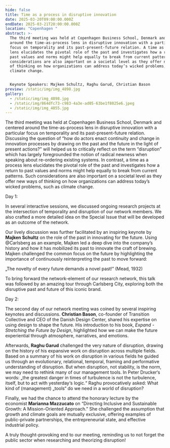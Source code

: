 ```yaml
---
hide: false
title: Time as a process in disruptive innovation
date: 2025-03-20T09:00:00.000Z
endDate: 2025-03-21T20:00:00.000Z
location: "Copenhagen "
abstract: >-
  The third meeting was held at Copenhagen Business School, Denmark and centered
  around the time-as-process lens in disruptive innovation with a particular
  focus on temporality and its past-present-future relation. A time as a process
  lens elucidates the pivotal role of the past and investigates how a return to
  past values and norms might help equally to break from current patterns. Such
  considerations are also important on a societal level as they offer new ways
  of thinking on how organizations can address today’s wicked problems, such as
  climate change. 


  Keynote Speakers: Majken Schultz, Raghu Garud, Christian Bason
preview: /static/img/img_4898.jpg
gallery:
  - /static/img/img_4898.jpg
  - /static/img/864dfc73-c983-4a3e-ad05-63be1f8025e6.jpeg
  - /static/img/img_4855.jpg
---
```

The third meeting was held at Copenhagen Business School, Denmark and centered around the time-as-process lens in disruptive innovation with a particular focus on temporality and its past-present-future relation. Discussing the question of “how do actors enact continuity and change in innovation processes by drawing on the past and the future in the light of present actions?" will helped us to critically reflect on the term “disruption” which has largely foregrounded the notion of radical newness when speaking about re-ordering existing systems. In contrast, a time as a process lens elucidates the pivotal role of the past and investigates how a return to past values and norms might help equally to break from current patterns. Such considerations are also important on a societal level as they offer new ways of thinking on how organizations can address today’s wicked problems, such as climate change. 

Day 1: 

In several interactive sessions, we discussed ongoing research projects at the intersection of temporality and disruption of our network members. We also crafted a more detailed idea on the Special Issue that will be developed as an outcome of the network.

Our lively discussion was further facilitated by an inspiring keynote by **Majken Schultz** on the role of the past in innovating for the future. Using @Carlsberg as an example, Majken led a deep dive into the company’s history and how it has mobilized its past to innovate the craft of brewing. Majken challenged the common focus on the future by highlighting the importance of continuously reinterpreting the past to move forward:  

„The novelty of every future demands a novel past!” (Mead, 1932)

To bring forward the network-element of our research network, this talk was followed by an amazing tour through Carlsberg City, exploring both the disruptive past and future of this iconic brand.

Day 2: 

The second day of our network meeting was coined by several inspiring keynotes and discussions. **Christian Bason**, co-founder of Transition Collective and CEO of the Danish Design Center, shared his expertise on using design to shape the future. His introduction to his book, *Expand - Stretching the Future by Design*, highlighted how we can make the future experiential through atmosphere, narratives, and emotions.

Afterwards, **Raghu Garud** challenged the very nature of disruption, drawing on the history of his expansive work on disruption across multiple fields. Based on a summary of his work on disruption in various fields he guided us through an evolutionary, relational, temporal, framing and performative understanding of disruption. But when disruption, not stability, is the norm, we may need to rethink many of our management tools. In Peter Drucker‘s words: „the greatest danger in times of turbulence is not the turbulence, itself, but to act with yesterday‘s logic.“ Raghu provocatively asked: What kind of (management) „tools“ do we need in a world of disruption?

Finally, we had the chance to attend the honorary lecture by the economist **Marianna Mazzucato** on “Directing Inclusive and Sustainable Growth: A Mission-Oriented Approach.” She challenged the assumption that growth and climate goals are mutually exclusive, offering examples of public-private partnerships, the entrepreneurial state, and effective industrial policy. 

A truly thought-provoking end to our meeting, reminding us to not forget the public sector when researching and theorizing disruption!
